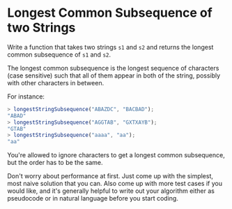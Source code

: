 # Longest Common Subsequence of two Strings

Write a function that takes two strings `s1` and `s2` and returns the longest common subsequence of `s1` and `s2`.

The longest common subsequence is the longest sequence of characters (case sensitive) such that all of them appear in both of the string, possibly with other characters in between.

For instance:

```javascript
> longestStringSubsequence("ABAZDC", "BACBAD");
"ABAD"
> longestStringSubsequence("AGGTAB", "GXTXAYB");
"GTAB"
> longestStringSubsequence("aaaa", "aa");
"aa"
```

You're allowed to ignore characters to get a longest common subsequence, but the order has to be the same.

Don't worry about performance at first. Just come up with the simplest, most naive solution that you can. Also come up with more test cases if you would like, and it's generally helpful to write out your algorithm either as pseudocode or in natural language before you start coding.
